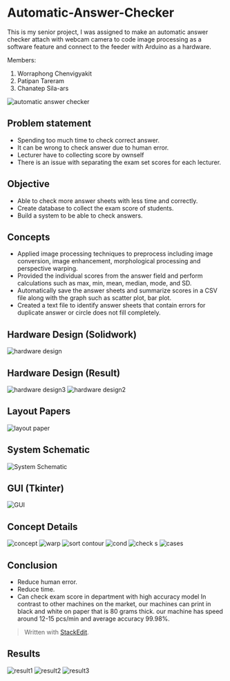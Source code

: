 # Automatic-Answer-Checker
This is my senior project, I was assigned to make an automatic answer checker attach with webcam camera to code image processing as a software feature and connect to the feeder with Arduino as a hardware. 

Members:
1. Worraphong Chenvigyakit 
2. Patipan Tareram
3. Chanatep Sila-ars

![automatic answer checker](https://github.com/user-attachments/assets/66a0076c-47aa-4a64-a92a-55f53bf67a44)

## Problem statement
-   Spending too much time to check correct answer.
-   It can be wrong to check answer due to human error.
-   Lecturer have to collecting score by ownself
-   There is an issue with separating the exam set scores for each lecturer.

## Objective
-   Able to check more answer sheets with less time and correctly.
-   Create database to collect the exam score of students.
-   Build a system to be able to check answers.

## Concepts
-   Applied image processing techniques to preprocess including image conversion, image enhancement, morphological processing and perspective warping.
-   Provided the individual scores from the answer field and perform calculations such as max, min, mean, median, mode, and SD.
-   Automatically save the answer sheets and summarize scores in a CSV file along with the graph such as scatter plot, bar plot.
-   Created a text file to identify answer sheets that contain errors for duplicate answer or circle does not fill completely.

## Hardware Design (Solidwork)
![hardware design](https://github.com/user-attachments/assets/23833f43-0d8d-4963-8c3a-74dc0121c84e)

## Hardware Design (Result)

![hardware design3](https://github.com/user-attachments/assets/8488d19f-0244-41f0-b83f-d460bae17dc2)
![hardware design2](https://github.com/user-attachments/assets/17413f24-dcae-4a0e-b91f-85b1cc6ddf3e)

## Layout Papers
![layout paper](https://github.com/user-attachments/assets/e70ba176-e732-482c-9a44-a8fbed8cacfc)

## System Schematic
![System Schematic](https://github.com/user-attachments/assets/02b0cfe0-e890-45a4-9b80-e27595b464d9)

## GUI (Tkinter)
![GUI](https://github.com/user-attachments/assets/8a6f6028-ad0f-46e7-ab9a-b358ffaa9d2e)


## Concept Details
![concept](https://github.com/user-attachments/assets/7e935cdf-5e80-4a85-9fae-e392b34db2fe)
![warp](https://github.com/user-attachments/assets/08c4ea7e-08dd-432e-a088-4ef28d40a68f)
![sort contour](https://github.com/user-attachments/assets/b8c663f2-b748-4304-a76d-cb6eb0a09b39)
![cond](https://github.com/user-attachments/assets/ff553b3b-9b39-49de-a04f-5fc9df37cae7)
![check s](https://github.com/user-attachments/assets/959422de-d2e3-4de5-a791-9617955d8837)
![cases](https://github.com/user-attachments/assets/9863dda3-1258-439c-bc06-5a7e36563f9e)

## Conclusion
- Reduce human error.
- Reduce time.
- Can check exam score in department with high accuracy model
In contrast to other machines on the market, our machines can print in black and white on paper that is 80 grams thick. our machine has speed around  12-15 pcs/min and average accuracy 99.98%.
> Written with [StackEdit](https://stackedit.io/).

## Results
![result1](https://github.com/user-attachments/assets/b8592d6f-09e3-4d2d-8a99-987c63c10535)
![result2](https://github.com/user-attachments/assets/a9386ae5-406b-4563-bde0-a67e12dbdb0b)
![result3](https://github.com/user-attachments/assets/b499ec89-02eb-4c53-8a72-d41ef9e56226)
